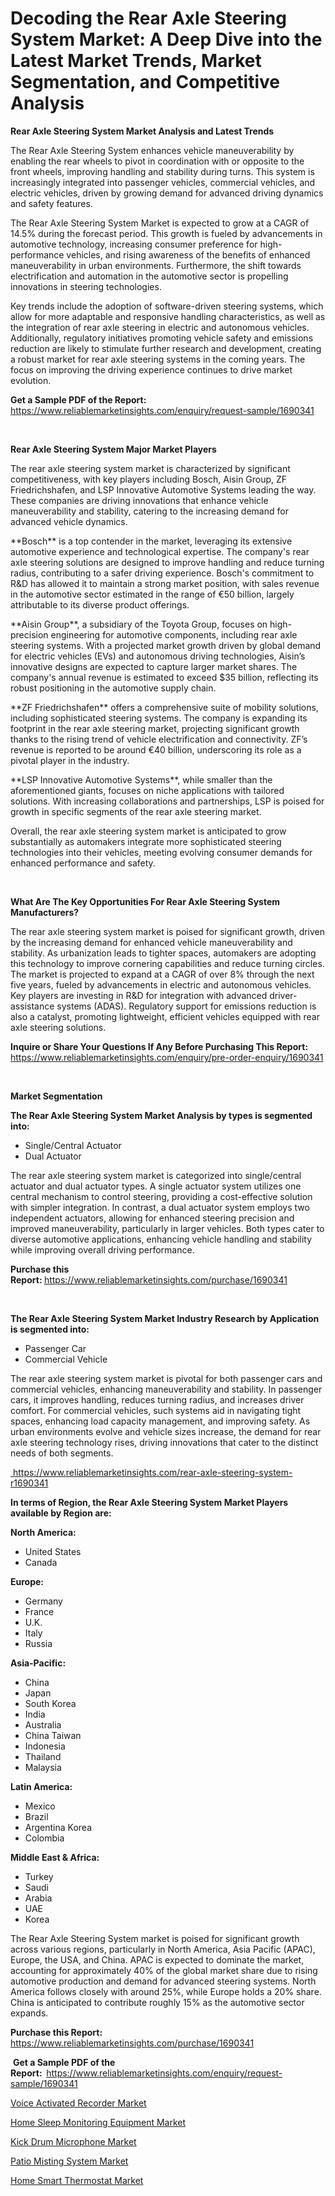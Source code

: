 <p><h1>Decoding the Rear Axle Steering System Market: A Deep Dive into the Latest Market Trends, Market Segmentation, and Competitive Analysis</h1></p><p><strong>Rear Axle Steering System Market Analysis and Latest Trends</strong></p>
<p><p>The Rear Axle Steering System enhances vehicle maneuverability by enabling the rear wheels to pivot in coordination with or opposite to the front wheels, improving handling and stability during turns. This system is increasingly integrated into passenger vehicles, commercial vehicles, and electric vehicles, driven by growing demand for advanced driving dynamics and safety features.</p><p>The Rear Axle Steering System Market is expected to grow at a CAGR of 14.5% during the forecast period. This growth is fueled by advancements in automotive technology, increasing consumer preference for high-performance vehicles, and rising awareness of the benefits of enhanced maneuverability in urban environments. Furthermore, the shift towards electrification and automation in the automotive sector is propelling innovations in steering technologies.</p><p>Key trends include the adoption of software-driven steering systems, which allow for more adaptable and responsive handling characteristics, as well as the integration of rear axle steering in electric and autonomous vehicles. Additionally, regulatory initiatives promoting vehicle safety and emissions reduction are likely to stimulate further research and development, creating a robust market for rear axle steering systems in the coming years. The focus on improving the driving experience continues to drive market evolution.</p></p>
<p><strong>Get a Sample PDF of the Report:&nbsp;</strong> <a href="https://www.reliablemarketinsights.com/enquiry/request-sample/1690341?utm_campaign=1444&utm_medium=2&utm_source=Github&utm_content=ia&utm_term=17102024&utm_id=rear-axle-steering-system">https://www.reliablemarketinsights.com/enquiry/request-sample/1690341</a></p>
<p>&nbsp;</p>
<p><strong>Rear Axle Steering System Major Market Players</strong></p>
<p><p>The rear axle steering system market is characterized by significant competitiveness, with key players including Bosch, Aisin Group, ZF Friedrichshafen, and LSP Innovative Automotive Systems leading the way. These companies are driving innovations that enhance vehicle maneuverability and stability, catering to the increasing demand for advanced vehicle dynamics.</p><p>**Bosch** is a top contender in the market, leveraging its extensive automotive experience and technological expertise. The company's rear axle steering solutions are designed to improve handling and reduce turning radius, contributing to a safer driving experience. Bosch's commitment to R&D has allowed it to maintain a strong market position, with sales revenue in the automotive sector estimated in the range of €50 billion, largely attributable to its diverse product offerings.</p><p>**Aisin Group**, a subsidiary of the Toyota Group, focuses on high-precision engineering for automotive components, including rear axle steering systems. With a projected market growth driven by global demand for electric vehicles (EVs) and autonomous driving technologies, Aisin’s innovative designs are expected to capture larger market shares. The company's annual revenue is estimated to exceed $35 billion, reflecting its robust positioning in the automotive supply chain.</p><p>**ZF Friedrichshafen** offers a comprehensive suite of mobility solutions, including sophisticated steering systems. The company is expanding its footprint in the rear axle steering market, projecting significant growth thanks to the rising trend of vehicle electrification and connectivity. ZF’s revenue is reported to be around €40 billion, underscoring its role as a pivotal player in the industry.</p><p>**LSP Innovative Automotive Systems**, while smaller than the aforementioned giants, focuses on niche applications with tailored solutions. With increasing collaborations and partnerships, LSP is poised for growth in specific segments of the rear axle steering market.</p><p>Overall, the rear axle steering system market is anticipated to grow substantially as automakers integrate more sophisticated steering technologies into their vehicles, meeting evolving consumer demands for enhanced performance and safety.</p></p>
<p>&nbsp;</p>
<p><strong>What Are The Key Opportunities For Rear Axle Steering System Manufacturers?</strong></p>
<p><p>The rear axle steering system market is poised for significant growth, driven by the increasing demand for enhanced vehicle maneuverability and stability. As urbanization leads to tighter spaces, automakers are adopting this technology to improve cornering capabilities and reduce turning circles. The market is projected to expand at a CAGR of over 8% through the next five years, fueled by advancements in electric and autonomous vehicles. Key players are investing in R&D for integration with advanced driver-assistance systems (ADAS). Regulatory support for emissions reduction is also a catalyst, promoting lightweight, efficient vehicles equipped with rear axle steering solutions.</p></p>
<p><strong>Inquire or Share Your Questions If Any Before Purchasing This Report:</strong> <a href="https://www.reliablemarketinsights.com/enquiry/pre-order-enquiry/1690341?utm_campaign=1444&utm_medium=2&utm_source=Github&utm_content=ia&utm_term=17102024&utm_id=rear-axle-steering-system">https://www.reliablemarketinsights.com/enquiry/pre-order-enquiry/1690341</a></p>
<p>&nbsp;</p>
<p><strong>Market Segmentation</strong></p>
<p><strong>The Rear Axle Steering System Market Analysis by types is segmented into:</strong></p>
<p><ul><li>Single/Central Actuator</li><li>Dual Actuator</li></ul></p>
<p><p>The rear axle steering system market is categorized into single/central actuator and dual actuator types. A single actuator system utilizes one central mechanism to control steering, providing a cost-effective solution with simpler integration. In contrast, a dual actuator system employs two independent actuators, allowing for enhanced steering precision and improved maneuverability, particularly in larger vehicles. Both types cater to diverse automotive applications, enhancing vehicle handling and stability while improving overall driving performance.</p></p>
<p><strong>Purchase this Report:&nbsp;</strong><a href="https://www.reliablemarketinsights.com/purchase/1690341?utm_campaign=1444&utm_medium=2&utm_source=Github&utm_content=ia&utm_term=17102024&utm_id=rear-axle-steering-system">https://www.reliablemarketinsights.com/purchase/1690341</a></p>
<p>&nbsp;</p>
<p><strong>The Rear Axle Steering System Market Industry Research by Application is segmented into:</strong></p>
<p><ul><li>Passenger Car</li><li>Commercial Vehicle</li></ul></p>
<p><p>The rear axle steering system market is pivotal for both passenger cars and commercial vehicles, enhancing maneuverability and stability. In passenger cars, it improves handling, reduces turning radius, and increases driver comfort. For commercial vehicles, such systems aid in navigating tight spaces, enhancing load capacity management, and improving safety. As urban environments evolve and vehicle sizes increase, the demand for rear axle steering technology rises, driving innovations that cater to the distinct needs of both segments.</p></p>
<p><a href="https://www.reliablemarketinsights.com/rear-axle-steering-system-r1690341?utm_campaign=1444&utm_medium=2&utm_source=Github&utm_content=ia&utm_term=17102024&utm_id=rear-axle-steering-system">&nbsp;https://www.reliablemarketinsights.com/rear-axle-steering-system-r1690341</a></p>
<p><strong>In terms of Region, the Rear Axle Steering System Market Players available by Region are:</strong></p>
<p>
    <p> <strong> North America: </strong>
        <ul>
            <li>United States</li>
            <li>Canada</li>
        </ul>
        </p> 
    <p> <strong> Europe: </strong>
        <ul>
            <li>Germany</li>
            <li>France</li>
            <li>U.K.</li>
            <li>Italy</li>
            <li>Russia</li>
        </ul>
        </p> 
    <p> <strong> Asia-Pacific: </strong>
        <ul>
            <li>China</li>
            <li>Japan</li>
            <li>South Korea</li>
            <li>India</li>
            <li>Australia</li>
            <li>China Taiwan</li>
            <li>Indonesia</li>
            <li>Thailand</li>
            <li>Malaysia</li>
        </ul>
        </p> 
    <p> <strong> Latin America: </strong>
        <ul>
            <li>Mexico</li>
            <li>Brazil</li>
            <li>Argentina Korea</li>
            <li>Colombia</li>
        </ul>
        </p> 
    <p> <strong> Middle East & Africa: </strong>
        <ul>
            <li>Turkey</li>
            <li>Saudi</li>
            <li>Arabia</li>
            <li>UAE</li>
            <li>Korea</li>
        </ul>
    </p>
    </p>
<p><p>The Rear Axle Steering System market is poised for significant growth across various regions, particularly in North America, Asia Pacific (APAC), Europe, the USA, and China. APAC is expected to dominate the market, accounting for approximately 40% of the global market share due to rising automotive production and demand for advanced steering systems. North America follows closely with around 25%, while Europe holds a 20% share. China is anticipated to contribute roughly 15% as the automotive sector expands.</p></p>
<p><strong>Purchase this Report: </strong><a href="https://www.reliablemarketinsights.com/purchase/1690341?utm_campaign=1444&utm_medium=2&utm_source=Github&utm_content=ia&utm_term=17102024&utm_id=rear-axle-steering-system">https://www.reliablemarketinsights.com/purchase/1690341</a></p>
<p>&nbsp;<strong>Get a Sample PDF of the Report:&nbsp;&nbsp;</strong><a href="https://www.reliablemarketinsights.com/enquiry/request-sample/1690341?utm_campaign=1444&utm_medium=2&utm_source=Github&utm_content=ia&utm_term=17102024&utm_id=rear-axle-steering-system">https://www.reliablemarketinsights.com/enquiry/request-sample/1690341</a></p>
<p><strong></strong></p>
<p><p><a href="https://www.linkedin.com/pulse/voice-activated-recorder-market-global-insights-sales-trends-jbiye?utm_campaign=1444&utm_medium=2&utm_source=Github&utm_content=ia&utm_term=17102024&utm_id=rear-axle-steering-system">Voice Activated Recorder Market</a></p><p><a href="https://www.linkedin.com/pulse/global-home-sleep-monitoring-equipment-market-analysis-pasye?utm_campaign=1444&utm_medium=2&utm_source=Github&utm_content=ia&utm_term=17102024&utm_id=rear-axle-steering-system">Home Sleep Monitoring Equipment Market</a></p><p><a href="https://www.linkedin.com/pulse/exploring-kick-drum-microphone-market-strategic-insights-xh6ee?utm_campaign=1444&utm_medium=2&utm_source=Github&utm_content=ia&utm_term=17102024&utm_id=rear-axle-steering-system">Kick Drum Microphone Market</a></p><p><a href="https://www.linkedin.com/pulse/patio-misting-system-market-size-share-analysis-growth-ovgwe?utm_campaign=1444&utm_medium=2&utm_source=Github&utm_content=ia&utm_term=17102024&utm_id=rear-axle-steering-system">Patio Misting System Market</a></p><p><a href="https://github.com/guneycigdem35/Market-Research-Report-List-5/blob/main/home-smart-thermostat-market.md?utm_campaign=1444&utm_medium=2&utm_source=Github&utm_content=ia&utm_term=17102024&utm_id=rear-axle-steering-system">Home Smart Thermostat Market</a></p></p>